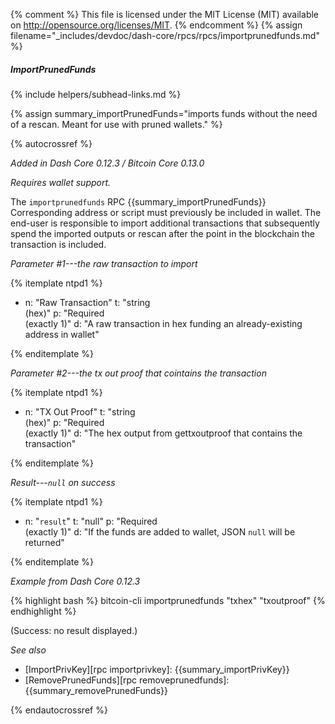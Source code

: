 {% comment %}
This file is licensed under the MIT License (MIT) available on
http://opensource.org/licenses/MIT.
{% endcomment %}
{% assign filename="_includes/devdoc/dash-core/rpcs/rpcs/importprunedfunds.md" %}

##### ImportPrunedFunds
{% include helpers/subhead-links.md %}

<!-- __ -->

{% assign summary_importPrunedFunds="imports funds without the need of a rescan. Meant for use with pruned wallets." %}

{% autocrossref %}

*Added in Dash Core 0.12.3 / Bitcoin Core 0.13.0*

*Requires wallet support.*

The `importprunedfunds` RPC {{summary_importPrunedFunds}} Corresponding address or script must previously be included in wallet.
The end-user is responsible to import additional transactions that subsequently spend the imported
outputs or rescan after the point in the blockchain the transaction is included.

*Parameter #1---the raw transaction to import*

{% itemplate ntpd1 %}
- n: "Raw Transaction"
  t: "string<br>(hex)"
  p: "Required<br>(exactly 1)"
  d: "A raw transaction in hex funding an already-existing address in wallet"

{% enditemplate %}

*Parameter #2---the tx out proof that cointains the transaction*

{% itemplate ntpd1 %}
- n: "TX Out Proof"
  t: "string<br>(hex)"
  p: "Required<br>(exactly 1)"
  d: "The hex output from gettxoutproof that contains the transaction"

{% enditemplate %}

*Result---`null` on success*

{% itemplate ntpd1 %}
- n: "`result`"
  t: "null"
  p: "Required<br>(exactly 1)"
  d: "If the funds are added to wallet, JSON `null` will be returned"

{% enditemplate %}

*Example from Dash Core 0.12.3*

{% highlight bash %}
bitcoin-cli importprunedfunds "txhex" "txoutproof"
{% endhighlight %}

(Success: no result displayed.)

*See also*

* [ImportPrivKey][rpc importprivkey]: {{summary_importPrivKey}}
* [RemovePrunedFunds][rpc removeprunedfunds]: {{summary_removePrunedFunds}}

{% endautocrossref %}

